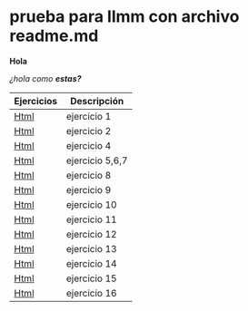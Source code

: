 # prueba para llmm con archivo readme.md

**Hola**

_¿hola como **estas?**_


Ejercicios|Descripción
-----------|---------
[Html](/LMAR/ejercicio1.html)|ejercicio 1
[Html](/LMAR/ejercicio2.html)|ejercicio 2
[Html](/LMAR/ejercicio4.html)|ejercicio 4
[Html](/LMAR/ejercicio5y6y7.html)|ejercicio 5,6,7
[Html](/LMAR/misitio)|ejercicio 8
[Html](/LMAR/Ejercicio9.html)|ejercicio 9
[Html](/LMAR/ejercicio10.html)|ejercicio 10 
[Html](/LMAR/ejercicio11.html)|ejercicio 11
[Html](/LMAR/ejercicio12.html)|ejercicio 12
[Html](/LMAR/ejercicio13.html)|ejercicio 13 
[Html](/LMAR/ejercicio14.html)|ejercicio 14
[Html](/LMAR/ejercicio15.html)|ejercicio 15
[Html](/LMAR/Ejercicio16.html)|ejercicio 16
